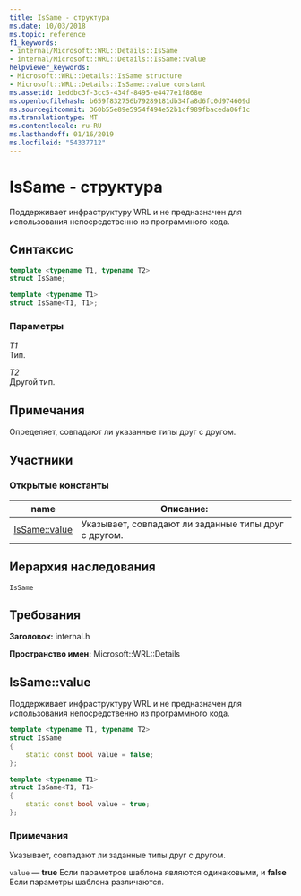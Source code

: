 ```yaml
---
title: IsSame - структура
ms.date: 10/03/2018
ms.topic: reference
f1_keywords:
- internal/Microsoft::WRL::Details::IsSame
- internal/Microsoft::WRL::Details::IsSame::value
helpviewer_keywords:
- Microsoft::WRL::Details::IsSame structure
- Microsoft::WRL::Details::IsSame::value constant
ms.assetid: 1eddbc3f-3cc5-434f-8495-e4477e1f868e
ms.openlocfilehash: b659f832756b79289181db34fa8d6fc0d974609d
ms.sourcegitcommit: 360b55e89e5954f494e52b1cf989fbaceda06f1c
ms.translationtype: MT
ms.contentlocale: ru-RU
ms.lasthandoff: 01/16/2019
ms.locfileid: "54337712"
---
```

# <a name="issame-structure"></a>IsSame - структура

Поддерживает инфраструктуру WRL и не предназначен для использования непосредственно из программного кода.

## <a name="syntax"></a>Синтаксис

```cpp
template <typename T1, typename T2>
struct IsSame;

template <typename T1>
struct IsSame<T1, T1>;
```

### <a name="parameters"></a>Параметры

*T1*<br/>
Тип.

*T2*<br/>
Другой тип.

## <a name="remarks"></a>Примечания

Определяет, совпадают ли указанные типы друг с другом.

## <a name="members"></a>Участники

### <a name="public-constants"></a>Открытые константы

name                    | Описание:
----------------------- | --------------------------------------------------
[IsSame::value](#value) | Указывает, совпадают ли заданные типы друг с другом.

## <a name="inheritance-hierarchy"></a>Иерархия наследования

`IsSame`

## <a name="requirements"></a>Требования

**Заголовок:** internal.h

**Пространство имен:** Microsoft::WRL::Details

## <a name="value"></a>IsSame::value

Поддерживает инфраструктуру WRL и не предназначен для использования непосредственно из программного кода.

```cpp
template <typename T1, typename T2>
struct IsSame
{
    static const bool value = false;
};

template <typename T1>
struct IsSame<T1, T1>
{
    static const bool value = true;
};
```

### <a name="remarks"></a>Примечания

Указывает, совпадают ли заданные типы друг с другом.

`value` — **true** Если параметров шаблона являются одинаковыми, и **false** Если параметры шаблона различаются.
